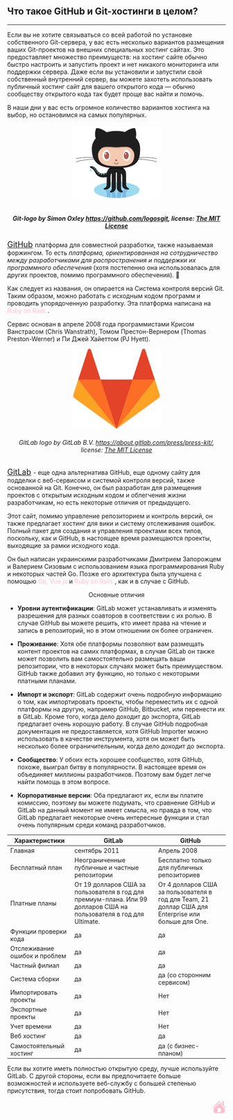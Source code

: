 ## Что такое GitHub и Git-хостинги в целом? 
---
 Если вы не хотите связываться со всей работой по установке собственного Git-сервера, у вас есть несколько вариантов размещения ваших Git-проектов на внешних специальных хостинг сайтах. Это предоставляет множество преимуществ: на хостинг сайте обычно быстро настроить и запустить проект и нет никакого мониторинга или поддержки сервера. Даже если вы установили и запустили свой собственный внутренний сервер, вы можете захотеть использовать публичный хостинг сайт для вашего открытого кода — обычно сообществу открытого кода так будет проще вас найти и помочь. 

В наши дни у вас есть огромное количество вариантов хостинга на выбор, но остановимся на самых популярных. 



######  <p align = "center"> <img src="./assets/Octocat.png" width="200">  
##### <p align = "center">Git-logo by Simon Oxley https://github.com/logosgit, license: [The MIT License](https://opensource.org/licenses/mit-license.php) </p>




 <font size="4"> [GitHub](https://github.com) </font> платформа для совместной разработки, также называемая форжингом. То есть *платформа, ориентированная на сотрудничество между разработчиками для распространения и поддержки их программного обеспечения* (хотя постепенно она использовалась для других проектов, помимо программного обеспечения). :paw_prints:


Как следует из названия, он опирается на Система контроля версий Git. Таким образом, можно работать с исходным кодом программ и проводить упорядоченную разработку. Эта платформа написана на <span style="color:pink"> Ruby on Rails </span>.

Сервис основан в апреле 2008 года программистами Крисом Ванстрасом (Chris Wanstrath), Томом Престон-Вернером (Thomas Preston-Werner) и Пи Джей Хайеттом (PJ Hyett).

 <p align = "center"> <img src="./assets/gitlab.svg" width="200"> 


###### <p align = "center">GitLab logo by GitLab B.V. https://about.gitlab.com/press/press-kit/, license: [The MIT License](https://opensource.org/licenses/mit-license.php) </p>

<font size="4">  [GitLab](https://about.gitlab.com) </font> - еще одна альтернатива GitHub, еще одному сайту для подделки с веб-сервисом и системой контроля версий, также основанной на Git. Конечно, он был разработан для размещения проектов с открытым исходным кодом и облегчения жизни разработчикам, но есть некоторые отличия от предыдущего.

Этот сайт, помимо управление репозиторием и контроль версий, он также предлагает хостинг для вики и систему отслеживания ошибок. Полный пакет для создания и управления проектами всех типов, поскольку, как и GitHub, в настоящее время размещаются проекты, выходящие за рамки исходного кода.

Он был написан украинскими разработчиками Дмитрием Запорожцем и Валерием Сизовым с использованием языка программирования Ruby и некоторых частей Go. Позже его архитектура была улучшена с помощью <span style="color:pink"> Go, Vue.js </span> и <span style="color:pink"> Ruby on Rails </span>, как и в случае с GitHub.

 <center> Основные отличия</center>


* **Уровни аутентификации**: GitLab может устанавливать и изменять разрешения для разных соавторов в соответствии с их ролью. В случае GitHub вы можете решить, кто имеет права на чтение и запись в репозиторий, но в этом отношении он более ограничен.

* **Проживание**: Хотя обе платформы позволяют вам размещать контент проектов на самих платформах, в случае GitLab он также может позволить вам самостоятельно размещать ваши репозитории, что в некоторых случаях может быть преимуществом. GitHub также добавил эту функцию, но только с некоторыми платными планами.

* **Импорт и экспорт**: GitLab содержит очень подробную информацию о том, как импортировать проекты, чтобы переместить их с одной платформы на другую, например GitHub, Bitbucket, или перенести их в GitLab. Кроме того, когда дело доходит до экспорта, GitLab предлагает очень хорошую работу. В случае GitHub подробная документация не предоставляется, хотя GitHub Importer можно использовать в качестве инструмента, хотя он может быть несколько более ограничительным, когда дело доходит до экспорта.

* **Сообщество**: У обоих есть хорошее сообщество, хотя GitHub, похоже, выиграл битву в популярности. В настоящее время он объединяет миллионы разработчиков. Поэтому вам будет легче найти помощь в этом вопросе.
* **Корпоративные версии**: Оба предлагают их, если вы платите комиссию, поэтому вы можете подумать, что сравнение GitHub и GitLab на данный момент не имеет смысла, но правда в том, что GitLab предлагает некоторые очень интересные функции и стал очень популярным среди команд разработчиков.


Характеристики|	GitLab	|GitHub
---|---|---
Главная|	сентябрь 2011|	Апрель 2008
Бесплатный план	|Неограниченные публичные и частные репозитории	|Бесплатно только для публичных репозиториев
Платные планы|	От 19 долларов США за пользователя в год для премиум-плана. Или 99 долларов США на пользователя в год для Ultimate.	|От 4 долларов США за пользователя в год для Team, 21 доллар США для Enterprise или больше для One.
Функции проверки кода|	да	|да
Отслеживание ошибок и проблем	|да|	да
Частный филиал|	да|	да|
Система сборки|	да	|да (со сторонним сервисом)
Импортировать проекты|	да|	Нет
Экспортные проекты	|да	|Нет
Учет времени	|да	|Нет
Веб хостинг	|да	|да
Самостоятельный хостинг	|да	|да (с бизнес-планом)

Если вы хотите иметь полностью открытую среду, лучше используйте GitLab. С другой стороны, если вы предпочитаете больше возможностей и используете веб-службу с большей степенью присутствия, тогда стоит попробовать GitHub.<p align = "right"> [![](/assets/pngwing.com-2.png)](./readme.md "домой") 